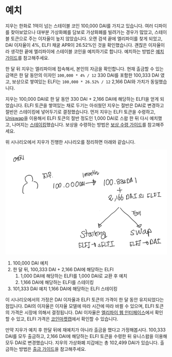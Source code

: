 # 예치

지우는 한화로 1억이 넘는 스테이블 코인 100,000 DAI를 가지고 있습니다. 여러 디파이를 찾아보았으나 대부분 가상화폐를 담보로 가상화폐를 빌려가는 경우가 많았고, 스테이블 토큰으로 주는 이자율이 높지 않았습니다. 오랜 검색 끝에 엘리파이를 찾게 되었고, DAI 이자율이 4%, ELFI 채굴 APR이 26.52%인 것을 확인했습니다. 괜찮은 이자율이라 생각한 끝에 엘리파이에 스테이블 코인을 예치하기로 합니다. 예치하는 방법은 [예치 가이드](https://guide.elyfi.world/v/korean-2/deposit-withdrawal/deposit)를 참고해주세요.

한 달 뒤 지우는 엘리파이에 접속해서, 본인의 자금을 확인합니다. 현재 출금할 수 있는 금액은 한 달 동안의 이자인 `100,000 * 4% / 12` 330 DAI를 포함한 100,333 DAI 였고, 보상으로 쌓여있는 ELFI는 `100,000 * 26.52% / 12` 2,166 DAI와 가치가 동일했습니다.

지우는 100,000 DAI로 한 달 동안 330 DAI + 2,166 DAI에 해당하는 ELFI을 얻게 되었습니다. ELFI 토큰을 쌓여있는 채로 두기는 아쉬웠던 지우는 절반은 DAI로 변경하고 절반은 스테이킹에 넣어두기로 결정했습니다. 먼저 지우는 ELFI 토큰을 수령하고, [Uniswap](https://app.uniswap.org/)을 이용해서 ELFI 토큰의 절반 정도인 1,000 DAI로 스왑 한 뒤 다시 예치했고, 나머지는 [스테이킹](https://guide.elyfi.world/v/korean-2/elfi/staking)했습니다. 보상을 수령하는 방법은 [보상 수령 가이드](https://guide.elyfi.world/v/korean-2/deposit-withdrawal/claim-rewards)를 참고해주세요.

위 시나리오에서 지우가 진행한 시나리오를 정리하면 아래와 같습니다.

![deposit](./deposit.png)

1. 100,000 DAI 예치
2. 한 달 뒤, 100,333 DAI + 2,166 DAI에 해당하는 ELFI
    1. 1,000 DAI에 해당하는 ELFI를 1,000 DAI로 교환 후 예치
    2. 1,166 DAI에 해당하는 ELFI를 스테이킹
3. 101,333 DAI 예치 1,166 DAI에 해당하는 ELFI 스테이킹

이 시나리오에서의 가정은 DAI 이자율과 ELFI 토큰의 가격이 한 달 동안 유지되었다는 점입니다. DAI의 이자율은 이자율 모델에 따라 시간에 따라 바뀔 수 있으며, ELFI 토큰의 가격은 시장에 의해서 결정됩니다. DAI 이자율은 [엘리파이 웹 인터페이스](https://www.elyfi.world/en/deposit/DAI)에서 확인할 수 있고,  ELFI 가격은 [코인마켓캡](https://coinmarketcap.com/currencies/elyfi/)에서 확인할 수 있습니다.

만약 지우가 예치 후 한달 뒤에 재예치가 아니라 출금을 했다고 가정해봅시다. 100,333 DAI를 모두 출금하고, 2,166 DAI에 해당하는 ELFI 토큰을 수령한 뒤 유니스왑을 이용해 모두 DAI로 변경했습니다. 지우의 가상화폐 지갑에는 총 102,499 DAI가 있습니다. 출금하는 방법은 [출금 가이드](https://guide.elyfi.world/v/korean-2/deposit-withdrawal/withdraw)을 참고해주세요.